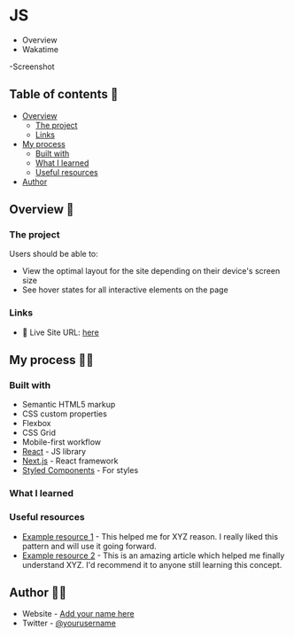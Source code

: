 # JS

- Overview
- Wakatime

-Screenshot

## Table of contents 📑

- [Overview](#overview)
  - [The project](#the-project)
  - [Links](#links)
- [My process](#my-process)
  - [Built with](#built-with)
  - [What I learned](#what-i-learned)
  - [Useful resources](#useful-resources)
- [Author](#author)

## Overview 🔎

### The project

Users should be able to:

- View the optimal layout for the site depending on their device's screen size
- See hover states for all interactive elements on the page

### Links

- 📌 Live Site URL: [here](https://your-live-site-url.com)

## My process 👨‍💻

### Built with

- Semantic HTML5 markup
- CSS custom properties
- Flexbox
- CSS Grid
- Mobile-first workflow
- [React](https://reactjs.org/) - JS library
- [Next.js](https://nextjs.org/) - React framework
- [Styled Components](https://styled-components.com/) - For styles

### What I learned

### Useful resources

- [Example resource 1](https://www.example.com) - This helped me for XYZ reason. I really liked this pattern and will use it going forward.
- [Example resource 2](https://www.example.com) - This is an amazing article which helped me finally understand XYZ. I'd recommend it to anyone still learning this concept.

## Author 🐱‍👤

- Website - [Add your name here](https://www.your-site.com)
- Twitter - [@yourusername](https://www.twitter.com/yourusername)
